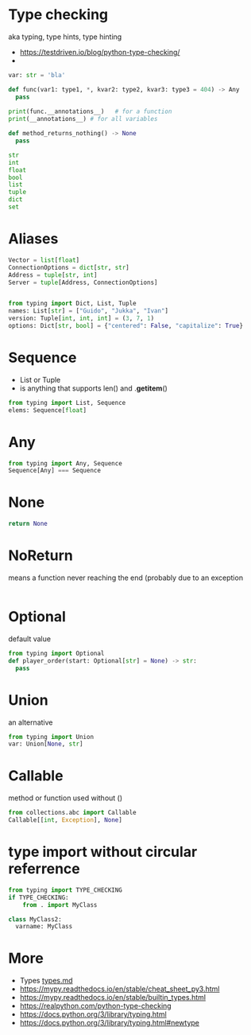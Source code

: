 # Type checking
aka typing, type hints, type hinting

* https://testdriven.io/blog/python-type-checking/
* 


```python
var: str = 'bla'

def func(var1: type1, *, kvar2: type2, kvar3: type3 = 404) -> Any
  pass
  
print(func.__annotations__)   # for a function
print(__annotations__) # for all variables

def method_returns_nothing() -> None
  pass

str
int
float
bool
list
tuple
dict
set
```

# Aliases
```python
Vector = list[float]  
ConnectionOptions = dict[str, str]
Address = tuple[str, int]
Server = tuple[Address, ConnectionOptions]


from typing import Dict, List, Tuple
names: List[str] = ["Guido", "Jukka", "Ivan"]
version: Tuple[int, int, int] = (3, 7, 1)
options: Dict[str, bool] = {"centered": False, "capitalize": True}
```

# Sequence
* List or Tuple
* is anything that supports len() and .__getitem__()
```python
from typing import List, Sequence
elems: Sequence[float]
```


# Any
```python
from typing import Any, Sequence
Sequence[Any] === Sequence
```

# None
```python
return None
```

# NoReturn
means a function never reaching the end (probably due to an exception
```python
```

# Optional
default value
```python
from typing import Optional
def player_order(start: Optional[str] = None) -> str:
  pass
```

# Union
an alternative
```python
from typing import Union
var: Union[None, str]
```

# Callable
method or function used without ()
```python
from collections.abc import Callable
Callable[[int, Exception], None]

```

# type import without circular referrence
```python
from typing import TYPE_CHECKING
if TYPE_CHECKING:
    from . import MyClass

class MyClass2:
  varname: MyClass
```




# More
* Types [types.md](types.md)
* https://mypy.readthedocs.io/en/stable/cheat_sheet_py3.html
* https://mypy.readthedocs.io/en/stable/builtin_types.html
* https://realpython.com/python-type-checking
* https://docs.python.org/3/library/typing.html
* https://docs.python.org/3/library/typing.html#newtype
